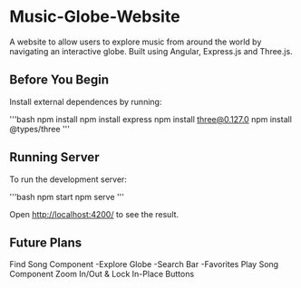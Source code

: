 # Music-Globe-Website

A website to allow users to explore music from around the world by navigating an interactive globe. Built using Angular, Express.js and Three.js.

## Before You Begin

Install external dependences by running:

'''bash
npm install
npm install express
npm install three@0.127.0
npm install @types/three
'''

## Running Server

To run the development server:

'''bash
npm start
npm serve
'''

Open [http://localhost:4200/](http://localhost:4200/) to see the result.

## Future Plans

Find Song Component
-Explore Globe
-Search Bar
-Favorites
Play Song Component
Zoom In/Out & Lock In-Place Buttons

